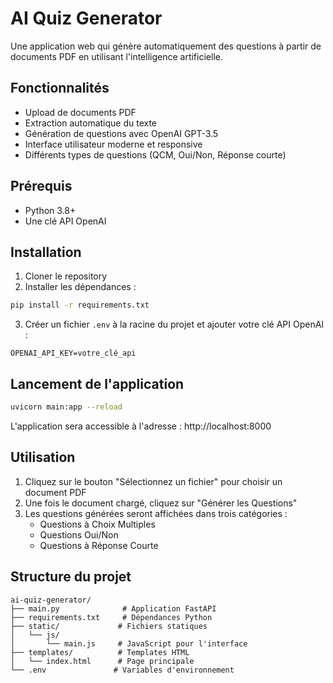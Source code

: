 # AI Quiz Generator

Une application web qui génère automatiquement des questions à partir de documents PDF en utilisant l'intelligence artificielle.

## Fonctionnalités

- Upload de documents PDF
- Extraction automatique du texte
- Génération de questions avec OpenAI GPT-3.5
- Interface utilisateur moderne et responsive
- Différents types de questions (QCM, Oui/Non, Réponse courte)

## Prérequis

- Python 3.8+
- Une clé API OpenAI

## Installation

1. Cloner le repository
2. Installer les dépendances :
```bash
pip install -r requirements.txt
```

3. Créer un fichier `.env` à la racine du projet et ajouter votre clé API OpenAI :
```
OPENAI_API_KEY=votre_clé_api
```

## Lancement de l'application

```bash
uvicorn main:app --reload
```

L'application sera accessible à l'adresse : http://localhost:8000

## Utilisation

1. Cliquez sur le bouton "Sélectionnez un fichier" pour choisir un document PDF
2. Une fois le document chargé, cliquez sur "Générer les Questions"
3. Les questions générées seront affichées dans trois catégories :
   - Questions à Choix Multiples
   - Questions Oui/Non
   - Questions à Réponse Courte

## Structure du projet

```
ai-quiz-generator/
├── main.py              # Application FastAPI
├── requirements.txt     # Dépendances Python
├── static/             # Fichiers statiques
│   └── js/
│       └── main.js     # JavaScript pour l'interface
├── templates/          # Templates HTML
│   └── index.html      # Page principale
└── .env               # Variables d'environnement
```
